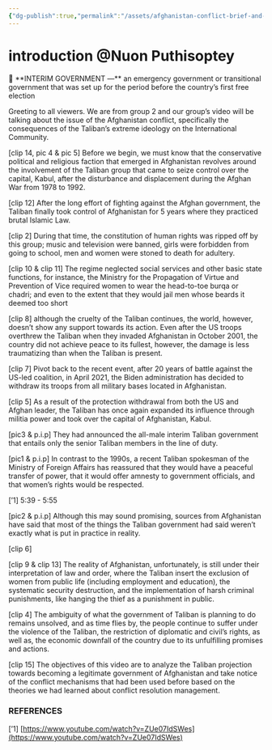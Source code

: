 ```yaml
---
{"dg-publish":true,"permalink":"/assets/afghanistan-conflict-brief-and-theoretical-perspec/is-404-video-project-preparation/introduction-nuon-puthisoptey/"}
---
```


# introduction @Nuon Puthisoptey

<aside>
📌 **INTERIM GOVERNMENT —** an emergency government or transitional government that was set up for the period before the country’s first free election

</aside>

Greeting to all viewers. We are from group 2 and our group’s video will be talking about the issue of the Afghanistan conflict, specifically the consequences of the Taliban’s extreme ideology on the International Community. 

[clip 14, pic 4 & pic 5] Before we begin, we must know that the conservative political and religious faction that emerged in Afghanistan revolves around the involvement of the Taliban group that came to seize control over the capital, Kabul, after the disturbance and displacement during the Afghan War from 1978 to 1992. 

[clip 12] After the long effort of fighting against the Afghan government, the Taliban finally took control of Afghanistan for 5 years where they practiced brutal Islamic Law. 

[clip 2] During that time, the constitution of human rights was ripped off by this group; music and television were banned, girls were forbidden from going to school, men and women were stoned to death for adultery. 

[clip 10 & clip 11] The regime neglected social services and other basic state functions, for instance, the Ministry for the Propagation of Virtue and Prevention of Vice required women to wear the head-to-toe burqa or chadri; and even to the extent that they would jail men whose beards it deemed too short

[clip 8] although the cruelty of the Taliban continues, the world, however, doesn’t show any support towards its action. Even after the US troops overthrew the Taliban when they invaded Afghanistan in October 2001, the country did not achieve peace to its fullest, however, the damage is less traumatizing than when the Taliban is present. 

[clip 7] Pivot back to the recent event, after 20 years of battle against the US-led coalition, in April 2021, the Biden administration has decided to withdraw its troops from all military bases located in Afghanistan. 

[clip 5] As a result of the protection withdrawal from both the US and Afghan leader, the Taliban has once again expanded its influence through militia power and took over the capital of Afghanistan, Kabul. 

[pic3 & p.i.p] They had announced the all-male interim Taliban government that entails only the senior Taliban members in the line of duty. 

[pic1 & p.i.p] In contrast to the 1990s, a recent Taliban spokesman of the Ministry of Foreign Affairs has reassured that they would have a peaceful transfer of power, that it would offer amnesty to government officials, and that women’s rights would be respected.  

[’1] 5:39 - 5:55 

[pic2 & p.i.p] Although this may sound promising, sources from Afghanistan have said that most of the things the Taliban government had said weren’t exactly what is put in practice in reality. 

[clip 6] 

[clip 9 & clip 13] The reality of Afghanistan, unfortunately, is still under their interpretation of law and order, where the Taliban insert the exclusion of women from public life (including employment and education), the systematic security destruction, and the implementation of harsh criminal punishments, like hanging the thief as a punishment in public. 

[clip 4] The ambiguity of what the government of Taliban is planning to do remains unsolved, and as time flies by, the people continue to suffer under the violence of the Taliban, the restriction of diplomatic and civil’s rights, as well as, the economic downfall of the country due to its unfulfilling promises and actions. 

[clip 15] The objectives of this video are to analyze the Taliban projection towards becoming a legitimate government of Afghanistan and take notice of the conflict mechanisms that had been used before based on the theories we had learned about conflict resolution management. 

### REFERENCES

[’1] [https://www.youtube.com/watch?v=ZUe07IdSWes](https://www.youtube.com/watch?v=ZUe07IdSWes)